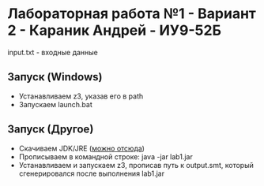 # Лабораторная работа №1 - Вариант 2 - Караник Андрей - ИУ9-52Б
input.txt - входные данные
## Запуск (Windows)
- Устанавливаем z3, указав его в path
- Запускаем launch.bat
## Запуск (Другое)
- Скачиваем JDK/JRE ([можно отсюда](https://www.oracle.com/java/technologies/downloads/))
- Прописываем в командной строке: java -jar lab1.jar
- Устанавливаем и запускаем z3, прописав путь к output.smt, который сгенерировался после выполнения lab1.jar
